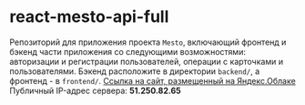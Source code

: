 # react-mesto-api-full

Репозиторий для приложения проекта `Mesto`, включающий фронтенд и бэкенд части приложения со следующими возможностями: авторизации и регистрации пользователей, операции с карточками и пользователями. Бэкенд расположите в директории `backend/`, а фронтенд - в `frontend/`. 
[Ссылка на сайт, размещенный на Яндекс.Облаке](http://mestoyp.students.nomoredomains.xyz/)  
Публичный IP-адрес сервера: **51.250.82.65** 



